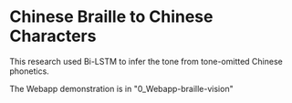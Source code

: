 # Chinese Braille to Chinese Characters
 This research used Bi-LSTM to infer the tone from tone-omitted Chinese phonetics.


The Webapp demonstration is in "0_Webapp-braille-vision"